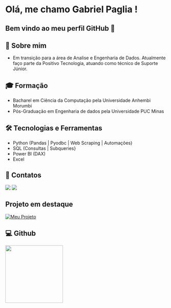 # Olá, me chamo Gabriel Paglia ! 
## Bem vindo ao meu perfil GitHub 👋

## 🚀 Sobre mim
- Em transição para a área de Analise e Engenharia de Dados. Atualmente faço parte da Positivo Tecnologia, atuando como técnico de Suporte Júnior.
  
## 🎓 Formação
- Bacharel em Ciência da Computação pela Universidade Anhembi Morumbi
- Pós-Graduação em Engenharia de dados pela Universidade PUC Minas

## 🛠 Tecnologias e Ferramentas
- Python (Pandas | Pyodbc | Web Scraping | Automações)
- SQL (Consultas | Subqueries}
- Power BI (DAX) 
- Excel

## 📩 Contatos
<div>
<a href = "ga.paglia22@hotmail.com"><img loading="lazy" src="https://img.shields.io/badge/Microsoft_Outlook-0078D4?style=for-the-badge&logo=microsoft-outlook&logoColor=white" target="_blank"></a>
<a href="https://www.linkedin.com/in/gabrielpaglia" target="_blank"><img loading="lazy" src="https://img.shields.io/badge/-LinkedIn-%230077B5?style=for-the-badge&logo=linkedin&logoColor=white" target="_blank"></a>   
</div>

## Projeto em destaque
[![Meu Projeto](https://img.shields.io/badge/Dashboard-Brasileirão-blue)](https://github.com/Paglieu/DashBoard_Brasileirao2025)

## 💻 Github
<div>
<a href="https://github.com/Paglieu">
<img loading="lazy" height="180em" src="https://github-readme-stats.vercel.app/api/top-langs/?username=Paglieu&layout=compact&langs_count=7&theme=dracula"/>
</div>

